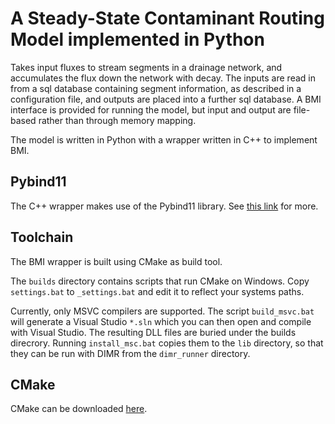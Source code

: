 # A Steady-State Contaminant Routing Model implemented in Python

Takes input fluxes to stream segments in a drainage network, and accumulates the flux down the network with decay.
The inputs are read in from a sql database containing segment information, as described in a configuration file, and outputs are placed into a further sql database. A BMI interface is provided for running the model, but input and output are file-based rather than through memory mapping.

The model is written in Python with a wrapper written in C++ to implement BMI.

## Pybind11

The C++ wrapper makes use of the Pybind11 library. See [this link](https://pybind11.readthedocs.io/en/stable/basics.html) for more.

## Toolchain

The BMI wrapper is built using CMake as build tool.

The `builds` directory contains scripts that run CMake on Windows. Copy `settings.bat` to `_settings.bat` and edit it to reflect your systems paths.

Currently, only MSVC compilers are supported. The script `build_msvc.bat` will generate a Visual Studio `*.sln` which you can then open and compile with Visual Studio. The resulting DLL files are buried under the builds direcrory. Running `install_msc.bat` copies them to the `lib` directory, so that they can be run with DIMR from the `dimr_runner` directory.

## CMake

CMake can be downloaded [here](https://cmake.org/download/).

